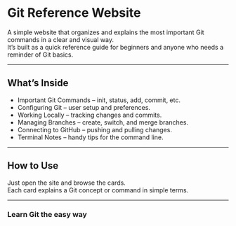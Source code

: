 # Git Reference Website

A simple website that organizes and explains the most important Git commands in a clear and visual way.  
It’s built as a quick reference guide for beginners and anyone who needs a reminder of Git basics.

---

## What’s Inside

- Important Git Commands – init, status, add, commit, etc.  
- Configuring Git – user setup and preferences.  
- Working Locally – tracking changes and commits.  
- Managing Branches – create, switch, and merge branches.  
- Connecting to GitHub – pushing and pulling changes.  
- Terminal Notes – handy tips for the command line.  

---

## How to Use

Just open the site and browse the cards.  
Each card explains a Git concept or command in simple terms.

---

### Learn Git the easy way
